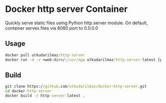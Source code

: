 # Docker http server Container

Quickly serve static files using Python http.server module. 
On default, container serves files via 8080 port to 0.0.0.0

## Usage ##

``` cmd
docker pull utkudarilmaz/http-server
docker run -d -v <web-dir>/:/usr/app utkudarilmaz/http-server:latest [port]
```

## Build ##

``` cmd
git clone https://github.com/utkudarilmaz/docker-http-server.git
cd docker-http-server
docker build -t http-server:latest .
``` 

